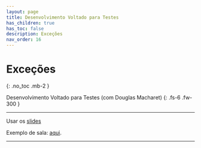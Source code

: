 ```yaml
---
layout: page
title: Desenvolvimento Voltado para Testes
has_children: true
has_toc: false
description: Exceções
nav_order: 16
---
```


# Exceções
{: .no_toc .mb-2 }

Desenvolvimento Voltado para Testes (com Douglas Macharet)
{: .fs-6 .fw-300 }

---

Usar os
[slides](https://docs.google.com/presentation/d/1Cw1qCrcAv4uT40vCQKA7Vw-P9AybHmefmIpd7UjVj_4/edit?usp=sharing)

Exemplo de sala: [aqui](https://github.com/flaviovdf/pds2-ufmg/tree/master/exemplos/aulas-testes-tdd).

---
